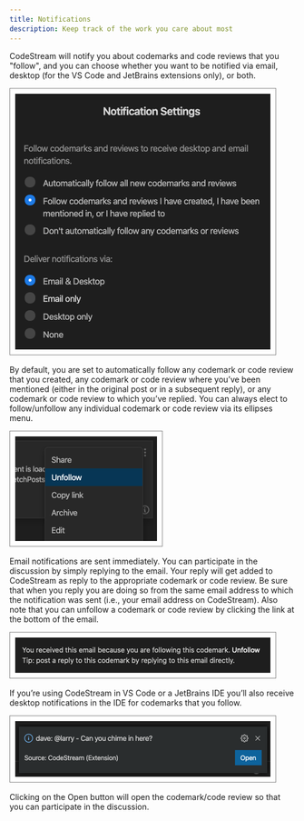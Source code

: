 ```yaml
---
title: Notifications
description: Keep track of the work you care about most
---
```


CodeStream will notify you about codemarks and code reviews that you "follow",
and you can choose whether you want to be notified via email, desktop (for the
VS Code and JetBrains extensions only), or both.

![Notification Settings](../assets/images/NotificationSettings1.png)

By default, you are set to automatically follow any codemark or code review that
you created, any codemark or code review where you’ve been mentioned (either in
the original post or in a subsequent reply), or any codemark or code review to
which you’ve replied. You can always elect to follow/unfollow any individual
codemark or code review via its ellipses menu.

![Unfollow](../assets/images/CodemarkMenu-Unfollow.png)

Email notifications are sent immediately. You can participate in the discussion
by simply replying to the email. Your reply will get added to CodeStream as
reply to the appropriate codemark or code review. Be sure that when you reply
you are doing so from the same email address to which the notification was sent
(i.e., your email address on CodeStream). Also note that you can unfollow a
codemark or code review by clicking the link at the bottom of the email.

![Unfollow Via Email](../assets/images/UnfollowViaEmail.png)

If you’re using CodeStream in VS Code or a JetBrains IDE you’ll also receive
desktop notifications in the IDE for codemarks that you follow.

![Desktop Notification](../assets/images/DesktopNotification2.png)

Clicking on the Open button will open the codemark/code review so that you can
participate in the discussion.
